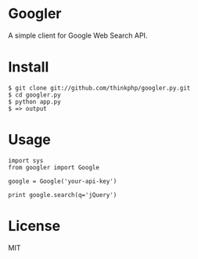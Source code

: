 # Googler

A simple client for Google Web Search API.

# Install

```
$ git clone git://github.com/thinkphp/googler.py.git
$ cd googler.py
$ python app.py
$ => output
```

# Usage

```
import sys
from googler import Google

google = Google('your-api-key')

print google.search(q='jQuery')
```


# License

MIT

